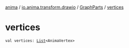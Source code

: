[anima](../../index.md) / [io.anima.transform.drawio](../index.md) / [GraphParts](index.md) / [vertices](./vertices.md)

# vertices

`val vertices: `[`List`](https://kotlinlang.org/api/latest/jvm/stdlib/kotlin.collections/-list/index.html)`<AnimaVertex>`